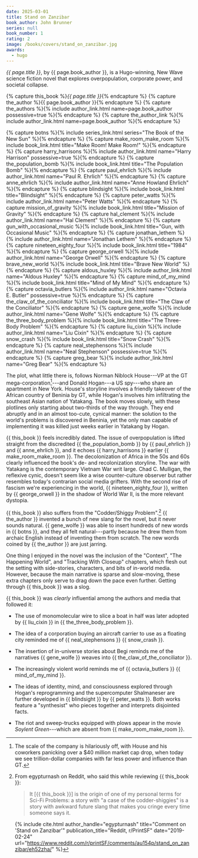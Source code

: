 ```yaml
---
date: 2025-03-01
title: Stand on Zanzibar
book_author: John Brunner
series: null
book_number: 1
rating: 2
image: /books/covers/stand_on_zanzibar.jpg
awards:
  - hugo
---
```


<cite class="book-title">{{ page.title }}</cite>, by <span
class="author-name">{{ page.book_author }}</span>, is a Hugo-winning, New Wave
science fiction novel that explores overpopulation, corporate power, and
societal collapse.

{% capture this_book %}<cite class="book-title">{{ page.title }}</cite>{% endcapture %}
{% capture the_author %}<span class="author-name">{{ page.book_author }}</span>{% endcapture %}
{% capture the_authors %}{% include author_link.html name=page.book_author possessive=true %}{% endcapture %}
{% capture the_author_link %}{% include author_link.html name=page.book_author %}{% endcapture %}

{% capture botns %}{% include series_link.html series="The Book of the New Sun" %}{% endcapture %}
{% capture make_room_make_room %}{% include book_link.html title="Make Room! Make Room!" %}{% endcapture %}
{% capture harry_harrisons %}{% include author_link.html name="Harry Harrison" possessive=true %}{% endcapture %}
{% capture the_population_bomb %}{% include book_link.html title="The Population Bomb" %}{% endcapture %}
{% capture paul_ehrlich %}{% include author_link.html name="Paul R. Ehrlich" %}{% endcapture %}
{% capture anne_ehrlich %}{% include author_link.html name="Anne Howland Ehrlich" %}{% endcapture %}
{% capture blindsight %}{% include book_link.html title="Blindsight" %}{% endcapture %}
{% capture peter_watts %}{% include author_link.html name="Peter Watts" %}{% endcapture %}
{% capture mission_of_gravity %}{% include book_link.html title="Mission of Gravity" %}{% endcapture %}
{% capture hal_clement %}{% include author_link.html name="Hal Clement" %}{% endcapture %}
{% capture gun_with_occasional_music %}{% include book_link.html title="Gun, with Occasional Music" %}{% endcapture %}
{% capture jonathan_lethem %}{% include author_link.html name="Jonathan Lethem" %}{% endcapture %}
{% capture nineteen_eighty_four %}{% include book_link.html title="1984" %}{% endcapture %}
{% capture george_orwell %}{% include author_link.html name="George Orwell" %}{% endcapture %}
{% capture brave_new_world %}{% include book_link.html title="Brave New World" %}{% endcapture %}
{% capture aldous_huxley %}{% include author_link.html name="Aldous Huxley" %}{% endcapture %}
{% capture mind_of_my_mind %}{% include book_link.html title="Mind of My Mind" %}{% endcapture %}
{% capture octavia_butlers %}{% include author_link.html name="Octavia E. Butler" possessive=true %}{% endcapture %}
{% capture the_claw_of_the_conciliator %}{% include book_link.html title="The Claw of the Conciliator" %}{% endcapture %}
{% capture gene_wolfe %}{% include author_link.html name="Gene Wolfe" %}{% endcapture %}
{% capture the_three_body_problem %}{% include book_link.html title="The Three-Body Problem" %}{% endcapture %}
{% capture liu_cixin %}{% include author_link.html name="Liu Cixin" %}{% endcapture %}
{% capture snow_crash %}{% include book_link.html title="Snow Crash" %}{% endcapture %}
{% capture neal_stephensons %}{% include author_link.html name="Neal Stephenson" possessive=true %}{% endcapture %}
{% capture greg_bear %}{% include author_link.html name="Greg Bear" %}{% endcapture %}

The plot, what little there is, follows Norman Niblock House---VP at the GT
mega-corporation[^scale]---and Donald Hogan---a US spy---who share an
apartment in New York. House's storyline involves a friendly takeover of the
African country of Beninia by GT, while Hogan's involves him infiltrating the
southeast Asian nation of Yatakang. The book moves slowly, with these
plotlines only starting about two-thirds of the way through. They end abruptly
and in an almost too-cute, cynical manner: the solution to the world's
problems is discovered in Beninia, yet the only man capable of implementing it
was killed just weeks earlier in Yatakang by Hogan.

{{ this_book }} feels incredibly dated. The issue of overpopulation is lifted
straight from the discredited {{ the_population_bomb }} by {{ paul_ehrlich }}
and {{ anne_ehrlich }}, and it echoes {{ harry_harrisons }} earlier {{
make_room_make_room }}. The decolonization of Africa in the 50s and 60s
clearly influenced the book's de- and recolonization storyline. The war with
Yatakang is the contemporary Vietnam War writ large. Chad C. Mulligan, the
reflexive cynic, doesn't seem like a wise counter-culture observer but rather
resembles today's contrarian social media grifters. With the second rise of
fascism we're experiencing in the world, {{ nineteen_eighty_four }}, written
by {{ george_orwell }} in the shadow of World War II, is the more relevant
dystopia.

[^scale]:
    The scale of the company is hilariously off, with House and his coworkers
    panicking over a $40 million market cap drop, when today we see
    trillion-dollar companies with far less power and influence than GT.

{{ this_book }} also suffers from the "Codder/Shiggy Problem".[^codder] {{
the_author }} invented a bunch of new slang for the novel, but it never sounds
natural. {{ gene_wolfe }} was able to insert hundreds of new words in {{ botns
}}, and they all felt natural---partly because he drew them from archaic
English instead of inventing them from scratch. The new words coined by {{
the_author }} are just jarring.

One thing I enjoyed in the novel was the inclusion of the "Context", "The
Happening World", and "Tracking With Closeup" chapters, which flesh out the
setting with side-stories, characters, and bits of in-world media. However,
because the main narrative is sparse and slow-moving, these extra chapters
only serve to drag down the pace even further. Getting through {{ this_book }}
was a slog.

{{ this_book }} was _clearly_ influential among the authors and media that
followed it:

- The use of monomolecular wire to slice a boat in half was later adopted by
  {{ liu_cixin }} in {{ the_three_body_problem }}.

- The idea of a corporation buying an aircraft carrier to use as a floating
  city reminded me of {{ neal_stephensons }} {{ snow_crash }}.

- The insertion of in-universe stories about Begi reminds me of the narratives
  {{ gene_wolfe }} weaves into {{ the_claw_of_the_conciliator }}.

- The increasingly violent world reminds me of {{ octavia_butlers }} {{
  mind_of_my_mind }}.

- The ideas of identity, mind, and consciousness explored through Hogan's
  reprogramming and the supercomputer Shalmaneser are further developed in {{
  blindsight }} by {{ peter_watts }}. Both works feature a "synthesist" who
  pieces together and interprets disjointed facts.

- The riot and sweep-trucks equipped with plows appear in the movie <cite
  class="movie-title">Soylent Green</cite>---which are absent from {{
  make_room_make_room }}.

[^codder]:
    From egypturnash on Reddit, who said this while reviewing {{ this_book }}:

    > It [{{ this_book }}] is the origin of one of my personal terms for
    > Sci-Fi Problems: a story with "a case of the codder-shiggies" is a story
    > with awkward future slang that makes you cringe every time someone says
    > it.

    {% include cite.html
      author_handle="egypturnash"
      title="Comment on 'Stand on Zanzibar'"
      publication_title="Reddit, r/PrintSF"
      date="2019-02-24"
      url="https://www.reddit.com/r/printSF/comments/au154p/stand_on_zanzibar/eh52zha/"
    %}
